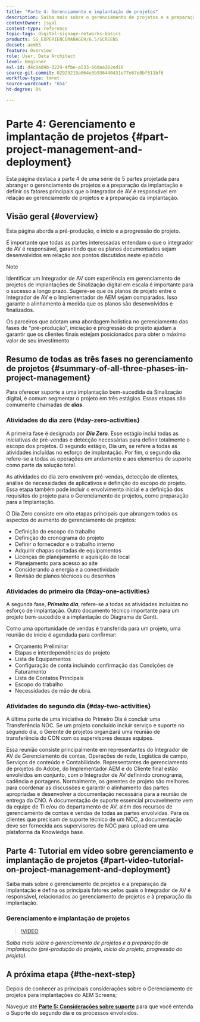 ```yaml
---
title: "Parte 4: Gerenciamento e implantação de projetos"
description: Saiba mais sobre o gerenciamento de projetos e a preparação de implantação (pré-produção do projeto, início do projeto, progressão do projeto) para o AEM Screens.
contentOwner: jsyal
content-type: reference
topic-tags: digital-signage-networks-basics
products: SG_EXPERIENCEMANAGER/6.5/SCREENS
docset: aem65
feature: Overview
role: User, Data Architect
level: Beginner
exl-id: d4c84d4b-3229-4fbe-a533-66daa382ed10
source-git-commit: 02929219a064e3b936440431e77e67e0bf511bf6
workflow-type: tm+mt
source-wordcount: '654'
ht-degree: 0%

---
```


# Parte 4: Gerenciamento e implantação de projetos {#part-project-management-and-deployment}

Esta página destaca a parte 4 de uma série de 5 partes projetada para abranger o gerenciamento de projetos e a preparação da implantação e definir os fatores principais que o Integrador de AV é responsável em relação ao gerenciamento de projetos e à preparação da implantação.

## Visão geral {#overview}

Esta página aborda a pré-produção, o início e a progressão do projeto.

É importante que todas as partes interessadas entendam o que o integrador de AV é responsável, garantindo que os planos documentados sejam desenvolvidos em relação aos pontos discutidos neste episódio

>[!NOTE]
>
>Identificar um Integrador de AV com experiência em gerenciamento de projetos de implantações de Sinalização digital em escala é importante para o sucesso a longo prazo. Sugere-se que os planos de projeto entre o Integrador de AV e o Implementador de AEM sejam comparados. Isso garante o alinhamento à medida que os planos são desenvolvidos e finalizados.
>
>Os parceiros que adotam uma abordagem holística no gerenciamento das fases de &quot;pré-produção&quot;, iniciação e progressão do projeto ajudam a garantir que os clientes finais estejam posicionados para obter o máximo valor de seu investimento

## Resumo de todas as três fases no gerenciamento de projetos {#summary-of-all-three-phases-in-project-management}

Para oferecer suporte a uma implantação bem-sucedida da Sinalização digital, é comum segmentar o projeto em três estágios. Essas etapas são comumente chamadas de ***dias***.

### Atividades do dia zero {#day-zero-activities}

A primeira fase é designada por ***Dia Zero***. Esse estágio inclui todas as iniciativas de pré-vendas e detecção necessárias para definir totalmente o escopo dos projetos. O segundo estágio, Dia um, se refere a todas as atividades incluídas no esforço de implantação. Por fim, o segundo dia refere-se a todas as operações em andamento e aos elementos de suporte como parte da solução total.

As atividades do dia zero envolvem pré-vendas, detecção de clientes, análise de necessidades de aplicativos e definição do escopo do projeto. Essa etapa também pode incluir o envolvimento inicial e a definição dos requisitos do projeto para o Gerenciamento de projetos, como preparação para a Implantação.

O Dia Zero consiste em oito etapas principais que abrangem todos os aspectos do aumento do gerenciamento de projetos:

* Definição do escopo do trabalho
* Definição do cronograma do projeto
* Definir o fornecedor e o trabalho interno
* Adquirir chapas cortadas de equipamentos
* Licenças de planejamento e aquisição de local
* Planejamento para acesso ao site
* Considerando a energia e a conectividade
* Revisão de planos técnicos ou desenhos

### Atividades do primeiro dia {#day-one-activities}

A segunda fase, ***Primeiro dia***, refere-se a todas as atividades incluídas no esforço de implantação. Outro documento técnico importante para um projeto bem-sucedido é a implantação do Diagrama de Gantt.

Como uma oportunidade de vendas é transferida para um projeto, uma reunião de início é agendada para confirmar:

* Orçamento Preliminar
* Etapas e interdependências do projeto
* Lista de Equipamentos
* Configuração de conta incluindo confirmação das Condições de Faturamento
* Lista de Contatos Principais
* Escopo do trabalho
* Necessidades de mão de obra.

### Atividades do segundo dia {#day-two-activities}

A última parte de uma iniciativa do Primeiro Dia é concluir uma Transferência NOC. Se um projeto concluído incluir serviço e suporte no segundo dia, o Gerente de projetos organizará uma reunião de transferência do CON com os supervisores dessas equipes.

Essa reunião consiste principalmente em representantes do Integrador de AV de Gerenciamento de contas, Operações de rede, Logística de campo, Serviços de conteúdo e Contabilidade. Representantes de gerenciamento de projetos do Adobe, do Implementador AEM e do Cliente final estão envolvidos em conjunto, com o Integrador de AV definindo cronograma, cadência e portagens. Normalmente, os gerentes de projeto são melhores para coordenar as discussões e garantir o alinhamento das partes apropriadas e desenvolver a documentação necessária para a reunião de entrega do CNO. A documentação de suporte essencial provavelmente vem da equipe de TI e/ou do departamento de AV, além dos recursos de gerenciamento de contas e vendas de todas as partes envolvidas. Para os clientes que precisam de suporte técnico de um NOC, a documentação deve ser fornecida aos supervisores de NOC para upload em uma plataforma da Knowledge base.

## Parte 4: Tutorial em vídeo sobre gerenciamento e implantação de projetos {#part-video-tutorial-on-project-management-and-deployment}

Saiba mais sobre o gerenciamento de projetos e a preparação da implantação e defina os principais fatores pelos quais o Integrador de AV é responsável, relacionados ao gerenciamento de projetos e à preparação da implantação.

### Gerenciamento e implantação de projetos

>[!VIDEO](https://video.tv.adobe.com/v/28408)

*Saiba mais sobre o gerenciamento de projetos e a preparação de implantação (pré-produção do projeto, início do projeto, progressão do projeto).*

## A próxima etapa {#the-next-step}

Depois de conhecer as principais considerações sobre o Gerenciamento de projetos para implantações do AEM Screens;

Navegue até **[Parte 5: Considerações sobre suporte](support-considerations.md)** para que você entenda o Suporte do segundo dia e os processos envolvidos.
